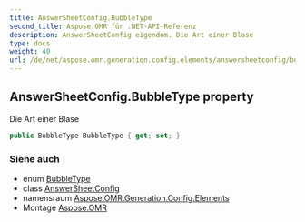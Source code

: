 ```yaml
---
title: AnswerSheetConfig.BubbleType
second_title: Aspose.OMR für .NET-API-Referenz
description: AnswerSheetConfig eigendom. Die Art einer Blase
type: docs
weight: 40
url: /de/net/aspose.omr.generation.config.elements/answersheetconfig/bubbletype/
---
```

## AnswerSheetConfig.BubbleType property

Die Art einer Blase

```csharp
public BubbleType BubbleType { get; set; }
```

### Siehe auch

* enum [BubbleType](../../../aspose.omr.generation.config.enums/bubbletype/)
* class [AnswerSheetConfig](../)
* namensraum [Aspose.OMR.Generation.Config.Elements](../../answersheetconfig/)
* Montage [Aspose.OMR](../../../)


